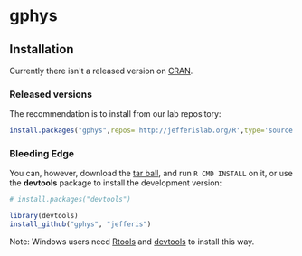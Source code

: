 # gphys

## Installation
Currently there isn't a released version on [CRAN](http://cran.r-project.org/).

### Released versions
The recommendation is to install from our lab repository:

```r
install.packages("gphys",repos='http://jefferislab.org/R',type='source')
```

### Bleeding Edge
You can, however, download the [tar ball](https://github.com/jefferis/gphys/tarball/master), and run `R CMD INSTALL` on it, or use the **devtools** package to install the development version:

```r
# install.packages("devtools")

library(devtools)
install_github("gphys", "jefferis")
```

Note: Windows users need [Rtools](http://www.murdoch-sutherland.com/Rtools/) and [devtools](http://CRAN.R-project.org/package=devtools) to install this way.
